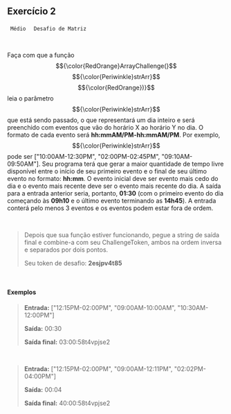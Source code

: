 ## Exercício 2

<code> Médio </code> <code> Desafio de Matriz </code>

<br>

Faça com que a função $${\color{RedOrange}ArrayChallenge(}$$ $${\color{Periwinkle}strArr}$$ $${\color{RedOrange})}$$ leia o parâmetro $${\color{Periwinkle}strArr}$$ que está sendo passado, o que representará um dia inteiro e será preenchido com eventos que vão do horário X ao horário Y no dia. O formato de cada evento será <b>hh:mmAM/PM-hh:mmAM/PM</b>. Por exemplo, $${\color{Periwinkle}strArr}$$ pode ser ["10:00AM-12:30PM", "02:00PM-02:45PM", "09:10AM-09:50AM"]. Seu programa terá que gerar a maior quantidade de tempo livre disponível entre o início de seu primeiro evento e o final de seu último evento no formato: <b>hh:mm</b>. O evento inicial deve ser evento mais cedo do dia e o evento mais recente deve ser o evento mais recente do dia. A saída para a entrada anterior seria, portanto, <b>01:30</b> (com o primeiro evento do dia começando às <b>09h10</b> e o último evento terminando as <b>14h45</b>). A entrada conterá pelo menos 3 eventos e os eventos podem estar fora de ordem.

<br>

> Depois que sua função estiver funcionando, pegue a string de saída final e combine-a com seu ChallengeToken, ambos na ordem inversa e separados por dois pontos.
>
> Seu token de desafio: <b>2esjpv4t85</b>

<br>

#### Exemplos

> <b>Entrada:</b> ["12:15PM-02:00PM", "09:00AM-10:00AM", "10:30AM-12:00PM"]
>
> <b>Saída:</b> 00:30
>
> <b>Saída final:</b> 03:00:58t4vpjse2

<br>

> <b>Entrada:</b> ["12:15PM-02:00PM", "09:00AM-12:11PM", "02:02PM-04:00PM"]
>
> <b>Saída:</b> 00:04
>
> <b>Saída final:</b> 40:00:58t4vpjse2